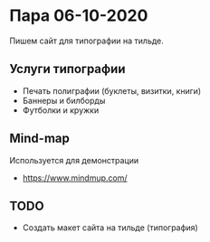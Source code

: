 # Пара 06-10-2020

Пишем сайт для типографии на тильде.

## Услуги типографии
* Печать полиграфии (буклеты, визитки, книги)
* Баннеры и билборды
* Футболки и кружки 


## Mind-map
Используется для демонстрации 
* https://www.mindmup.com/


## TODO
* Создать макет сайта на тильде (типография)
